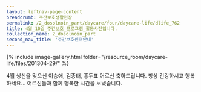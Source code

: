 ```yaml
--- 
layout: leftnav-page-content 
breadcrumb: 주간보호생활현장 
permalink: /2_dosolnoin_part/daycare/four/daycare-life/dlife_762
title: 4월_10일_주간보호_프로그램_활동사진입니다.
collection_name: 2_dosolnoin_part
second_nav_title: '주간보호센터안내' 
---
```

{% include image-gallery.html folder="/resource_room/daycare-life/files/201304-29/" %}





4월 생신을 맞으신 이승애, 김종태, 홍두표 어르신 축하드립니다.
항상 건강하시고 행복 하세요...
어르신들과 함께 행복한 시간을 보냈습니다.